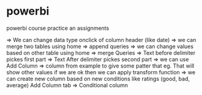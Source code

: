 # powerbi
powerbi course practice an assignments 

=> We can change data type onclick of column header (like date)
=> we can merge two tables using home => append queries 
=> we can change values based on other table using home => merge Queries
=> Text before delimiter pickes first part
=> Text After delimiter pickes second part
=> we can use Add Column => column from example to give some patter that eg. That will show other values if we are ok then we can apply transform function
=> we can create new column based on new conditions like ratings (good, bad, average) Add Column tab => Conditional column

